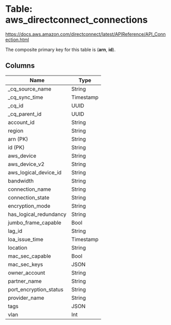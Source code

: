 # Table: aws_directconnect_connections

https://docs.aws.amazon.com/directconnect/latest/APIReference/API_Connection.html

The composite primary key for this table is (**arn**, **id**).

## Columns

| Name          | Type          |
| ------------- | ------------- |
|_cq_source_name|String|
|_cq_sync_time|Timestamp|
|_cq_id|UUID|
|_cq_parent_id|UUID|
|account_id|String|
|region|String|
|arn (PK)|String|
|id (PK)|String|
|aws_device|String|
|aws_device_v2|String|
|aws_logical_device_id|String|
|bandwidth|String|
|connection_name|String|
|connection_state|String|
|encryption_mode|String|
|has_logical_redundancy|String|
|jumbo_frame_capable|Bool|
|lag_id|String|
|loa_issue_time|Timestamp|
|location|String|
|mac_sec_capable|Bool|
|mac_sec_keys|JSON|
|owner_account|String|
|partner_name|String|
|port_encryption_status|String|
|provider_name|String|
|tags|JSON|
|vlan|Int|